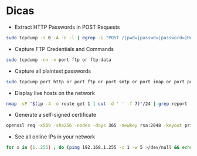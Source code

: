 # Dicas

- Extract HTTP Passwords in POST Requests
```bash
sudo tcpdump -s 0 -A -n -l | egrep -i "POST /|pwd=|passwd=|password=|Host:"
```
- Capture FTP Credentials and Commands
```bash
sudo tcpdump -nn -v port ftp or ftp-data
```
- Capture all plaintext passwords
```bash
sudo tcpdump port http or port ftp or port smtp or port imap or port pop3 or port telnet -l -A | egrep -i -B5 'pass=|pwd=|log=|login=|user=|username=|pw=|passw=|passwd=|password=|pass:|user:|username:|password:|login:|pass |user '
```
- Display live hosts on the network
```bash
nmap -sP "$(ip -4 -o route get 1 | cut -d ' ' -f 7)"/24 | grep report | cut -d ' ' -f 5-
```
- Generate a self-signed certificate
```bash
openssl req -x509 -sha256 -nodes -days 365 -newkey rsa:2048 -keyout privateKey.key -out certificate.crt
```

- See all online IPs in your network
```bash
for x in {1..255} ; do (ping 192.168.1.255 -c 1 -w 5 >/dev/null && echo 192.168.1.255 &) ; done
```


